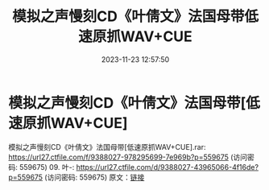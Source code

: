﻿---
title: 模拟之声慢刻CD《叶倩文》法国母带低速原抓WAV+CUE
date: 2023-11-23 12:57:50
categories: WAV车载音乐、镜像
tags: 华语中文
---
# 模拟之声慢刻CD《叶倩文》法国母带[低速原抓WAV+CUE]

模拟之声慢刻CD《叶倩文》法国母带[低速原抓WAV+CUE].rar:
https://url27.ctfile.com/f/9388027-978295699-7e969b?p=559675
(访问密码: 559675)
09. 叶-: https://url27.ctfile.com/d/9388027-43965066-4f16de?p=559675
(访问密码: 559675)
原文：[链接](https://blog.sina.com.cn/s/blog_1647c7e76010313to.html)